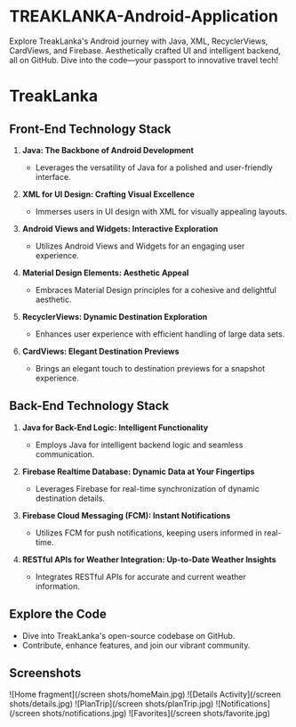 # TREAKLANKA-Android-Application
Explore TreakLanka's Android journey with Java, XML, RecyclerViews, CardViews, and Firebase. Aesthetically crafted UI and intelligent backend, all on GitHub. Dive into the code—your passport to innovative travel tech!
# TreakLanka

## Front-End Technology Stack

1. **Java: The Backbone of Android Development**
   - Leverages the versatility of Java for a polished and user-friendly interface.

2. **XML for UI Design: Crafting Visual Excellence**
   - Immerses users in UI design with XML for visually appealing layouts.

3. **Android Views and Widgets: Interactive Exploration**
   - Utilizes Android Views and Widgets for an engaging user experience.

4. **Material Design Elements: Aesthetic Appeal**
   - Embraces Material Design principles for a cohesive and delightful aesthetic.

5. **RecyclerViews: Dynamic Destination Exploration**
   - Enhances user experience with efficient handling of large data sets.

6. **CardViews: Elegant Destination Previews**
   - Brings an elegant touch to destination previews for a snapshot experience.

## Back-End Technology Stack

1. **Java for Back-End Logic: Intelligent Functionality**
   - Employs Java for intelligent backend logic and seamless communication.

2. **Firebase Realtime Database: Dynamic Data at Your Fingertips**
   - Leverages Firebase for real-time synchronization of dynamic destination details.

3. **Firebase Cloud Messaging (FCM): Instant Notifications**
   - Utilizes FCM for push notifications, keeping users informed in real-time.

4. **RESTful APIs for Weather Integration: Up-to-Date Weather Insights**
   - Integrates RESTful APIs for accurate and current weather information.

## Explore the Code

- Dive into TreakLanka's open-source codebase on GitHub.
- Contribute, enhance features, and join our vibrant community.

## Screenshots

![Home fragment](/screen shots/homeMain.jpg)
![Details Activity](/screen shots/details.jpg)
![PlanTrip](/screen shots/planTrip.jpg)
![Notifications](/screen shots/notifications.jpg)
![Favorites](/screen shots/favorite.jpg)

